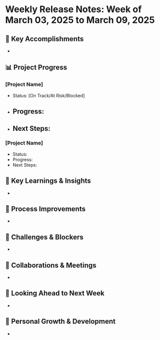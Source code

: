 # Weekly Release Notes: Week of March 03, 2025 to March 09, 2025

## 🌟 Key Accomplishments

- 

## 📊 Project Progress

### [Project Name]
- Status: [On Track/At Risk/Blocked]
- Progress:
  - 
- Next Steps:
  - 

### [Project Name]
- Status:
- Progress:
- Next Steps:

## 💎 Key Learnings & Insights

- 

## 🔄 Process Improvements

- 

## 🚧 Challenges & Blockers

- 

## 👥 Collaborations & Meetings

- 

## 📅 Looking Ahead to Next Week

- 

## 🌱 Personal Growth & Development

- 
